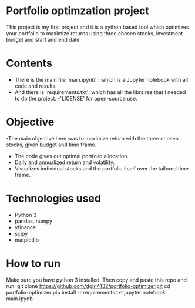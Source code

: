 # Portfolio optimzation project
This project is my first project and it is a python based tool which optimizes your portfolio to maximize returns using three chosen stocks, investment budget and start and end date.

# Contents
- There is the main file 'main.ipynb' : which is a Jupyter notebook with all code and results.
- And there is  'requirements.txt': which has all the libraires that I needed to do the project.
-'LICENSE' for open-source use.

# Objective
-The main objective here was to maximize return with the three chosen stocks, given budget and time frame.
- The code gives out optimal portfolio allocation.
- Daily and annualized return and volatility.
- Visualizes individual stocks and the portfolio itself over the tailored time frame.

# Technologies used
- Python 3
- pandas, numpy
- yfinance
- scipy
- matplotlib

# How to run
Make sure you have python 3 installed. Then copy and paste this repo and run:
git clone https://github.com/dgiri4132/portfolio-optimizer.git
cd portfolio-optimizer
pip install -r requirements.txt
jupyter notebook main.ipynb